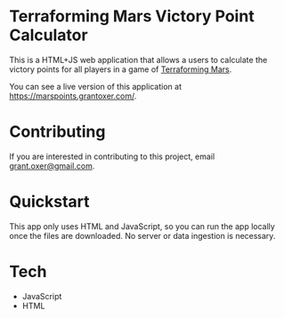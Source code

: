 # Terraforming Mars Victory Point Calculator

This is a HTML+JS web application that allows a users to calculate the victory points for all players in a game of [Terraforming Mars](https://www.fryxgames.se/games/terraforming-mars/).

You can see a live version of this application at https://marspoints.grantoxer.com/.

# Contributing
If you are interested in contributing to this project, email grant.oxer@gmail.com.

# Quickstart
This app only uses HTML and JavaScript, so you can run the app locally once the files are downloaded. No server or data ingestion is necessary.

# Tech
- JavaScript
- HTML
